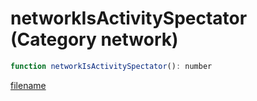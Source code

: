 # networkIsActivitySpectator (Category network)

```js
function networkIsActivitySpectator(): number
```

[filename](networkIsActivitySpectator_m.md ':include')